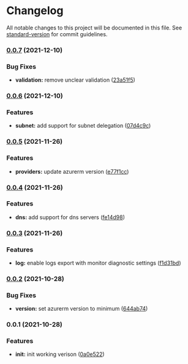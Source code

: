 # Changelog

All notable changes to this project will be documented in this file. See [standard-version](https://github.com/conventional-changelog/standard-version) for commit guidelines.

### [0.0.7](https://github.com/padok-team/terraform-azurerm-network/compare/v0.0.6...v0.0.7) (2021-12-10)


### Bug Fixes

* **validation:** remove unclear validation ([23a51f5](https://github.com/padok-team/terraform-azurerm-network/commit/23a51f54dcf1fc03e73119e1d26b22b4518069d0))

### [0.0.6](https://github.com/padok-team/terraform-azurerm-network/compare/v0.0.5...v0.0.6) (2021-12-10)


### Features

* **subnet:** add support for subnet delegation ([07d4c9c](https://github.com/padok-team/terraform-azurerm-network/commit/07d4c9cb99449d81049b949c4b54f8d9d2e9ad33))

### [0.0.5](https://github.com/padok-team/terraform-azurerm-network/compare/v0.0.4...v0.0.5) (2021-11-26)


### Features

* **providers:** update azurerm version ([e77f1cc](https://github.com/padok-team/terraform-azurerm-network/commit/e77f1cc51b244c52e80d673c37b2b25111a72961))

### [0.0.4](https://github.com/padok-team/terraform-azurerm-network/compare/v0.0.3...v0.0.4) (2021-11-26)


### Features

* **dns:** add support for dns servers ([fe14d98](https://github.com/padok-team/terraform-azurerm-network/commit/fe14d98320a00e3d24cbf83741888548ab122215))

### [0.0.3](https://github.com/padok-team/terraform-azurerm-network/compare/v0.0.2...v0.0.3) (2021-11-26)


### Features

* **log:** enable logs export with monitor diagnostic settings ([f1d31bd](https://github.com/padok-team/terraform-azurerm-network/commit/f1d31bd662df8eb91364bee2f24eeb0843ffac5a))

### [0.0.2](https://github.com/padok-team/terraform-azurerm-network/compare/v0.0.1...v0.0.2) (2021-10-28)


### Bug Fixes

* **version:** set azurerm version to minimum ([644ab74](https://github.com/padok-team/terraform-azurerm-network/commit/644ab74539949b20c75a085010318b61b39be759))

### 0.0.1 (2021-10-28)


### Features

* **init:** init working verison ([0a0e522](https://github.com/padok-team/terraform-azurerm-network/commit/0a0e522236ff827ad4c3d9122f5b3b41b3e13693))
